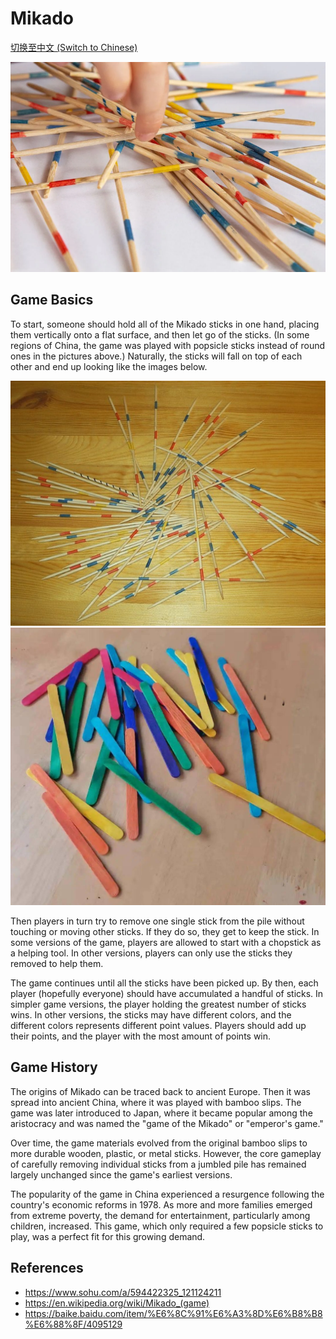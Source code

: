 # Mikado

[切换至中文 (Switch to Chinese)](../../中文/游戏/挑棍子.md)

![center | 500](../../_Images/mikado%20in%20game.png)

## Game Basics

To start, someone should hold all of the Mikado sticks in one hand, placing them vertically onto a flat surface, and then let go of the sticks. (In some regions of China, the game was played with popsicle sticks instead of round ones in the pictures above.) Naturally, the sticks will fall on top of each other and end up looking like the images below.

![center | 500](../../_Images/Spiel_Mikado.jpg) 
![center | 500](../../_Images/popsicle%20sticks.jpg)

Then players in turn try to remove one single stick from the pile without touching or moving other sticks. If they do so, they get to keep the stick. In some  versions of the game, players are allowed to start with a chopstick as a helping tool. In other versions, players can only use the sticks they removed to help them.

The game continues until all the sticks have been picked up. By then, each player (hopefully everyone) should have accumulated a handful of sticks. In simpler game versions, the player holding the greatest number of sticks wins. In other versions, the sticks may have different colors, and the different colors represents different point values. Players should add up their points, and the player with the most amount of points win.

## Game History

The origins of Mikado can be traced back to ancient Europe. Then it was spread into ancient China, where it was played with bamboo slips. The game was later introduced to Japan, where it became popular among the aristocracy and was named the "game of the Mikado" or "emperor's game."

Over time, the game materials evolved from the original bamboo slips to more durable wooden, plastic, or metal sticks. However, the core gameplay of carefully removing individual sticks from a jumbled pile has remained largely unchanged since the game's earliest versions.

​The popularity of the game in China experienced a resurgence following the country's economic reforms in 1978. As more and more families emerged from extreme poverty, the demand for entertainment, particularly among children, increased. This game, which only required a few popsicle sticks to play, was a perfect fit for this growing demand.

## References
- https://www.sohu.com/a/594422325_121124211
- https://en.wikipedia.org/wiki/Mikado_(game)
- https://baike.baidu.com/item/%E6%8C%91%E6%A3%8D%E6%B8%B8%E6%88%8F/4095129